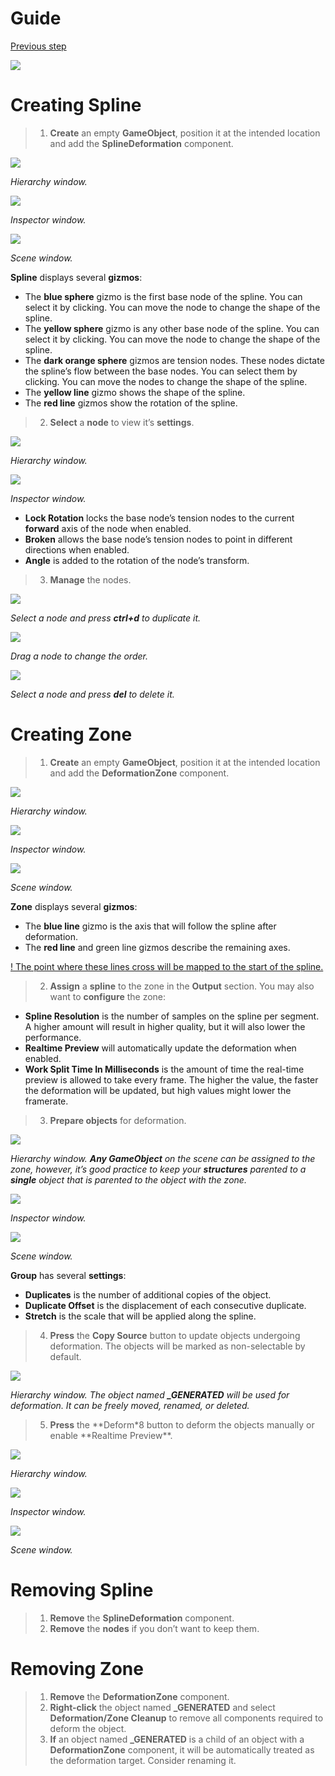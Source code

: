 # Guide

[Previous step](quickstart.md)

![](_images/Pic1.png)

# Creating Spline

> 1.  **Create** an empty **GameObject**, position it at the intended location and add the **SplineDeformation** component.

![](_images/Pic2.png)

_Hierarchy window._

![](_images/Pic3.png)

_Inspector window._

![](_images/Pic4.png)

_Scene window._

**Spline** displays several **gizmos**:

- The **blue sphere** gizmo is the first base node of the spline. You can select it by clicking. You can move the node to change the shape of the spline.
- The **yellow sphere** gizmo is any other base node of the spline. You can select it by clicking. You can move the node to change the shape of the spline.
- The **dark orange sphere** gizmos are tension nodes. These nodes dictate the spline’s flow between the base nodes. You can select them by clicking. You can move the nodes to change the shape of the spline.
- The **yellow line** gizmo shows the shape of the spline.
- The **red line** gizmos show the rotation of the spline.

> 2.  **Select** a **node** to view it’s **settings**.

![](_images/Pic5.png)

_Hierarchy window._

![](_images/Pic6.png)

_Inspector window._

- **Lock Rotation** locks the base node’s tension nodes to the current **forward** axis of the node when enabled.
- **Broken** allows the base node’s tension nodes to point in different directions when enabled.
- **Angle** is added to the rotation of the node’s transform.

> 3. **Manage** the nodes.

![](_images/Pic7.gif)

_Select a node and press **ctrl+d** to duplicate it._

![](_images/Pic8.gif)

_Drag a node to change the order._

![](_images/Pic9.gif)

_Select a node and press **del** to delete it._

# Creating Zone

> 1. **Create** an empty **GameObject**, position it at the intended location and add the **DeformationZone** component.

![](_images/Pic10.png)

_Hierarchy window._

![](_images/Pic11.png)

_Inspector window._

![](_images/Pic12.png)

_Scene window._

**Zone** displays several **gizmos**:

- The **blue line** gizmo is the axis that will follow the spline after deformation.
- The **red line** and green line gizmos describe the remaining axes.

<ins>! The point where these lines cross will be mapped to the start of the spline.</ins>

> 2. **Assign** a **spline** to the zone in the **Output** section. You may also want to **configure** the zone:

- **Spline Resolution** is the number of samples on the spline per segment. A higher amount will result in higher quality, but it will also lower the performance.
- **Realtime Preview** will automatically update the deformation when enabled.
- **Work Split Time In Milliseconds** is the amount of time the real-time preview is allowed to take every frame. The higher the value, the faster the deformation will be updated, but high values might lower the framerate.

> 3. **Prepare objects** for deformation.

![](_images/Pic13.png)

_Hierarchy window. **Any GameObject** on the scene can be assigned to the zone, however, it’s good practice to keep your **structures** parented to a **single** object that is parented to the object with the zone._

![](_images/Pic14.gif)

_Inspector window._

![](_images/Pic15.png)

_Scene window._

**Group** has several **settings**:

- **Duplicates** is the number of additional copies of the object.
- **Duplicate Offset** is the displacement of each consecutive duplicate.
- **Stretch** is the scale that will be applied along the spline.

> 4. **Press** the **Copy Source** button to update objects undergoing deformation. The objects will be marked as non-selectable by default.

![](_images/Pic16.png)

_Hierarchy window. The object named **\_GENERATED** will be used for deformation. It can be freely moved, renamed, or deleted._

> 5. **Press** the **Deform\*8 button to deform the objects manually or enable **Realtime Preview\*\*.

![](_images/Pic17.png)

_Hierarchy window._

![](_images/Pic18.png)

_Inspector window._

![](_images/Pic19.png)

_Scene window._

# Removing Spline

> 1. **Remove** the **SplineDeformation** component.
> 2. **Remove** the **nodes** if you don’t want to keep them.

# Removing Zone

> 1. **Remove** the **DeformationZone** component.
> 2. **Right-click** the object named **\_GENERATED** and select **Deformation/Zone Cleanup** to remove all components required to deform the object.
> 3. **If** an object named **\_GENERATED** is a child of an object with a **DeformationZone** component, it will be automatically treated as the deformation target. Consider renaming it.
